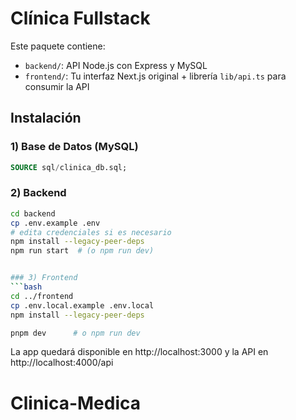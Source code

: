 
# Clínica Fullstack

Este paquete contiene:
- `backend/`: API Node.js con Express y MySQL
- `frontend/`: Tu interfaz Next.js original + librería `lib/api.ts` para consumir la API


## Instalación

### 1) Base de Datos (MySQL)
```sql
SOURCE sql/clinica_db.sql;
```

### 2) Backend
```bash
cd backend
cp .env.example .env
# edita credenciales si es necesario
npm install --legacy-peer-deps
npm run start  # (o npm run dev)


### 3) Frontend
```bash
cd ../frontend
cp .env.local.example .env.local
npm install --legacy-peer-deps

pnpm dev      # o npm run dev
```

La app quedará disponible en http://localhost:3000 y la API en http://localhost:4000/api



# Clinica-Medica
